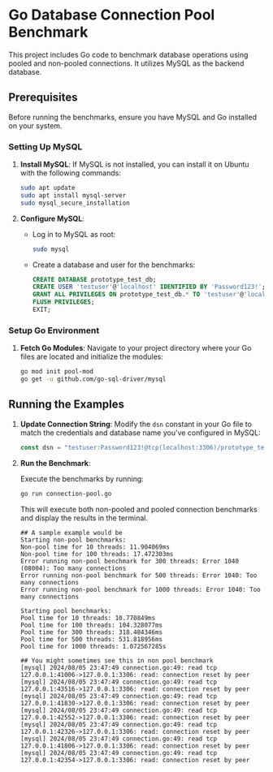 # Go Database Connection Pool Benchmark

This project includes Go code to benchmark database operations using pooled and non-pooled connections. It utilizes MySQL as the backend database.

## Prerequisites

Before running the benchmarks, ensure you have MySQL and Go installed on your system.

### Setting Up MySQL

1. **Install MySQL**: If MySQL is not installed, you can install it on Ubuntu with the following commands:

    ```bash
    sudo apt update
    sudo apt install mysql-server
    sudo mysql_secure_installation
    ```

2. **Configure MySQL**:

    - Log in to MySQL as root:

      ```bash
      sudo mysql
      ```

    - Create a database and user for the benchmarks:

      ```sql
      CREATE DATABASE prototype_test_db;
      CREATE USER 'testuser'@'localhost' IDENTIFIED BY 'Password123!';
      GRANT ALL PRIVILEGES ON prototype_test_db.* TO 'testuser'@'localhost';
      FLUSH PRIVILEGES;
      EXIT;
      ```

### Setup Go Environment

1. **Fetch Go Modules**: Navigate to your project directory where your Go files are located and initialize the modules:

    ```bash
    go mod init pool-mod
    go get -u github.com/go-sql-driver/mysql
    ```

## Running the Examples

1. **Update Connection String**: Modify the `dsn` constant in your Go file to match the credentials and database name you've configured in MySQL:

    ```go
    const dsn = "testuser:Password123!@tcp(localhost:3306)/prototype_test_db"
    ```

2. **Run the Benchmark**:

    Execute the benchmarks by running:

    ```bash
    go run connection-pool.go
    ```
    
    This will execute both non-pooled and pooled connection benchmarks and display the results in the terminal.
    ```
    ## A sample example would be
    Starting non-pool benchmarks:
    Non-pool time for 10 threads: 11.904069ms
    Non-pool time for 100 threads: 17.472303ms
    Error running non-pool benchmark for 300 threads: Error 1040 (08004): Too many connections
    Error running non-pool benchmark for 500 threads: Error 1040: Too many connections
    Error running non-pool benchmark for 1000 threads: Error 1040: Too many connections

    Starting pool benchmarks:
    Pool time for 10 threads: 10.770849ms
    Pool time for 100 threads: 104.328077ms
    Pool time for 300 threads: 318.484346ms
    Pool time for 500 threads: 531.818956ms
    Pool time for 1000 threads: 1.072567285s

    ## You might sometimes see this in non pool benchmark
    [mysql] 2024/08/05 23:47:49 connection.go:49: read tcp 127.0.0.1:41006->127.0.0.1:3306: read: connection reset by peer
    [mysql] 2024/08/05 23:47:49 connection.go:49: read tcp 127.0.0.1:43516->127.0.0.1:3306: read: connection reset by peer
    [mysql] 2024/08/05 23:47:49 connection.go:49: read tcp 127.0.0.1:41830->127.0.0.1:3306: read: connection reset by peer
    [mysql] 2024/08/05 23:47:49 connection.go:49: read tcp 127.0.0.1:42552->127.0.0.1:3306: read: connection reset by peer
    [mysql] 2024/08/05 23:47:49 connection.go:49: read tcp 127.0.0.1:42326->127.0.0.1:3306: read: connection reset by peer
    [mysql] 2024/08/05 23:47:49 connection.go:49: read tcp 127.0.0.1:41806->127.0.0.1:3306: read: connection reset by peer
    [mysql] 2024/08/05 23:47:49 connection.go:49: read tcp 127.0.0.1:42354->127.0.0.1:3306: read: connection reset by peer

    ```

